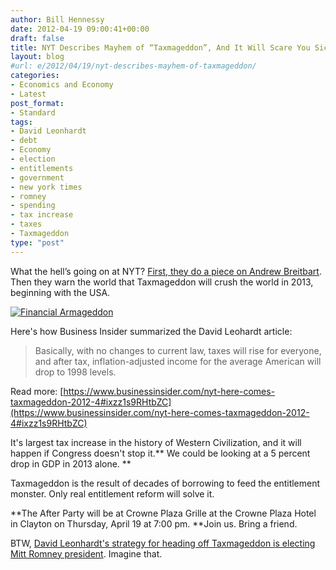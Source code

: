 ```yaml
---
author: Bill Hennessy
date: 2012-04-19 09:00:41+00:00
draft: false
title: NYT Describes Mayhem of “Taxmageddon”, And It Will Scare You Sick
layout: blog
#url: e/2012/04/19/nyt-describes-mayhem-of-taxmageddon/
categories:
- Economics and Economy
- Latest
post_format:
- Standard
tags:
- David Leonhardt
- debt
- Economy
- election
- entitlements
- government
- new york times
- romney
- spending
- tax increase
- taxes
- Taxmageddon
type: "post"
---
```


What the hell’s going on at NYT?  [First, they do a piece on Andrew Breitbart](https://wp.me/p1rM8l-36C). Then they warn the world that Taxmageddon will crush the world in 2013, beginning with the USA.

[![Financial Armageddon](https://ludicrite.files.wordpress.com/2012/04/financial-armageddon.jpg)
](https://ludicrite.files.wordpress.com/2012/04/financial-armageddon.jpg)

Here's how Business Insider summarized the David Leohardt article:


> Basically, with no changes to current law, taxes will rise for everyone, and after tax, inflation-adjusted income for the average American will drop to 1998 levels.

Read more: [https://www.businessinsider.com/nyt-here-comes-taxmageddon-2012-4#ixzz1s9RHtbZC](https://www.businessinsider.com/nyt-here-comes-taxmageddon-2012-4#ixzz1s9RHtbZC)


It's largest tax increase in the history of Western Civilization, and it will happen if Congress doesn't stop it.** We could be looking at a 5 percent drop in GDP in 2013 alone.  **

Taxmageddon is the result of decades of borrowing to feed the entitlement monster. Only real entitlement reform will solve it.

**The After Party will be at Crowne Plaza Grille at the Crowne Plaza Hotel in Clayton on Thursday, April 19 at 7:00 pm.  **Join us.  Bring a friend.

BTW, [David Leonhardt's strategy for heading off Taxmageddon is electing Mitt Romney president](https://www.nytimes.com/2012/04/15/sunday-review/coming-soon-taxmageddon.html?_r=2&ref=opinion&pagewanted=all).  Imagine that.

